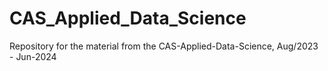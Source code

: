 # CAS_Applied_Data_Science
Repository for the material from the CAS-Applied-Data-Science, Aug/2023 - Jun-2024
